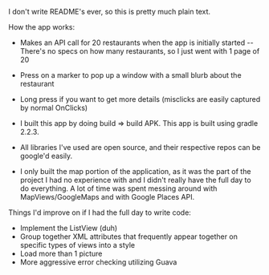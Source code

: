 I don't write README's ever, so this is pretty much plain text.

How the app works:
- Makes an API call for 20 restaurants when the app is initially started
    -- There's no specs on how many restaurants, so I just went with 1 page of 20
- Press on a marker to pop up a window with a small blurb about the restaurant
- Long press if you want to get more details (misclicks are easily captured by normal OnClicks)

- I built this app by doing build => build APK. This app is built using gradle 2.2.3.
- All libraries I've used are open source, and their respective repos can be google'd easily.
- I only built the map portion of the application, as it was the part of the project I had no
  experience with and I didn't really have the full day to do everything. A lot of time was spent
  messing around with MapViews/GoogleMaps and with Google Places API.

Things I'd improve on if I had the full day to write code:
- Implement the ListView (duh)
- Group together XML attributes that frequently appear together on specific types of views into
  a style
- Load more than 1 picture
- More aggressive error checking utilizing Guava